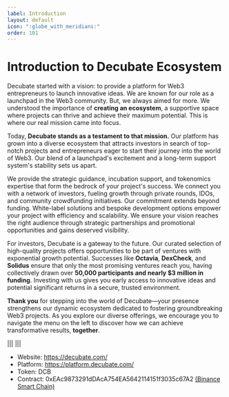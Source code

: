 ```yaml
---
label: Introduction
layout: default
icon: ":globe_with_meridians:"
order: 101
---
```

# Introduction to Decubate Ecosystem
Decubate started with a vision: to provide a platform for Web3 entrepreneurs to launch innovative ideas. We are known for our role as a launchpad in the Web3 community. But, we always aimed for more. We understood the importance of **creating an ecosystem**, a supportive space where projects can thrive and achieve their maximum potential. This is where our real mission came into focus.

Today, **Decubate stands as a testament to that mission.** Our platform has grown into a diverse ecosystem that attracts investors in search of top-notch projects and entrepreneurs eager to start their journey into the world of Web3. Our blend of a launchpad's excitement and a long-term support system's stability sets us apart.

We provide the strategic guidance, incubation support, and tokenomics expertise that form the bedrock of your project's success. We connect you with a network of investors, fueling growth through private rounds, IDOs, and community crowdfunding initiatives. Our commitment extends beyond funding. White-label solutions and bespoke development options empower your project with efficiency and scalability. We ensure your vision reaches the right audience through strategic partnerships and promotional opportunities and gains deserved visibility.

For investors, Decubate is a gateway to the future. Our curated selection of high-quality projects offers opportunities to be part of ventures with exponential growth potential. Successes like **Octavia**, **DexCheck**, and **Solidus** ensure that only the most promising ventures reach you, having collectively drawn over **50,000 participants and nearly $3 million in funding**. Investing with us gives you early access to innovative ideas and potential significant returns in a secure, trusted environment.

**Thank you** for stepping into the world of Decubate—your presence strengthens our dynamic ecosystem dedicated to fostering groundbreaking Web3 projects. As you explore our diverse offerings, we encourage you to navigate the menu on the left to discover how we can achieve transformative results, **together**.

|||
|||

- Website: https://decubate.com/
- Platform: https://platform.decubate.com/
- Token: DCB
- Contract: 0xEAc9873291dDAcA754EA5642114151f3035c67A2 [(Binance Smart Chain)](https://bscscan.com/address/0xeac9873291ddaca754ea5642114151f3035c67a2)
